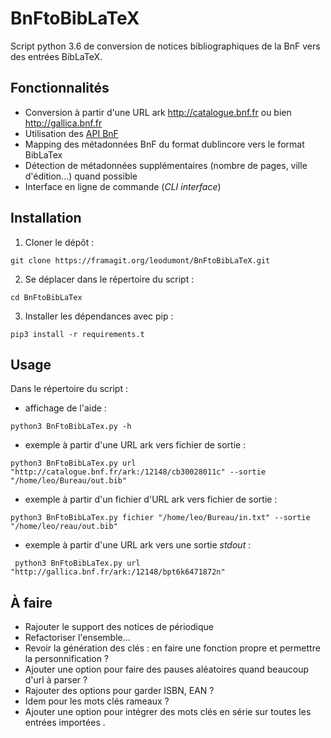 # BnFtoBibLaTeX

Script python 3.6 de conversion de notices bibliographiques de la BnF vers des entrées BibLaTeX.

## Fonctionnalités

* Conversion à partir d'une URL ark http://catalogue.bnf.fr ou bien http://gallica.bnf.fr
* Utilisation des [API BnF](http://api.bnf.fr/accueil)
* Mapping des métadonnées BnF du format dublincore vers le format BibLaTex
* Détection de métadonnées supplémentaires (nombre de pages, ville d'édition...) quand possible
* Interface en ligne de commande (*CLI interface*)

## Installation

1. Cloner le dépôt :
```
git clone https://framagit.org/leodumont/BnFtoBibLaTeX.git
```
2. Se déplacer dans le répertoire du script :
```
cd BnFtoBibLaTex
```
3. Installer les dépendances avec pip :
```
pip3 install -r requirements.t
```

## Usage

Dans le répertoire du script :

* affichage de l'aide :
```
python3 BnFtoBibLaTex.py -h
```
* exemple à partir d'une URL ark vers fichier de sortie :
```
python3 BnFtoBibLaTex.py url "http://catalogue.bnf.fr/ark:/12148/cb30028011c" --sortie "/home/leo/Bureau/out.bib"
```
* exemple à partir d'un fichier d'URL ark vers fichier de sortie :
```
python3 BnFtoBibLaTex.py fichier "/home/leo/Bureau/in.txt" --sortie "/home/leo/reau/out.bib"
```
* exemple à partir d'une URL ark vers une sortie *stdout* :
```
 python3 BnFtoBibLaTex.py url "http://gallica.bnf.fr/ark:/12148/bpt6k6471872n"
```

## À faire

* Rajouter le support des notices de périodique
* Refactoriser l'ensemble...
* Revoir la génération des clés : en faire une
fonction propre et permettre la personnification ?
* Ajouter une option pour faire des pauses aléatoires
quand beaucoup d'url à parser ?
* Rajouter des options pour garder ISBN, EAN ?
* Idem pour les mots clés rameaux ?
* Ajouter une option pour intégrer des mots clés en série
sur toutes les entrées importées .